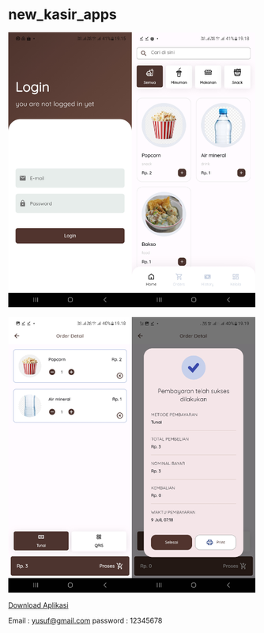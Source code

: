 # new_kasir_apps
<img src="assets/logo/Screenshot_20240709_191525.jpg" alt="Nama yang diinginkan" width="250"/><img src="assets/logo/Screenshot_20240709_191831.jpg" alt="Nama yang diinginkan" width="250"/><br/><br/>
<img src="assets/logo/Screenshot_20240709_191838.jpg" alt="Nama yang diinginkan" width="250"/><img src="assets/logo/Screenshot_20240709_191908.jpg" alt="Nama yang diinginkan" width="250"/>




[Download Aplikasi](https://drive.google.com/file/d/1SmnhGPo-p64YsBYmztjFPFSzOvMuVpIG/view?usp=drivesdk)


Email : yusuf@gmail.com
password : 12345678
